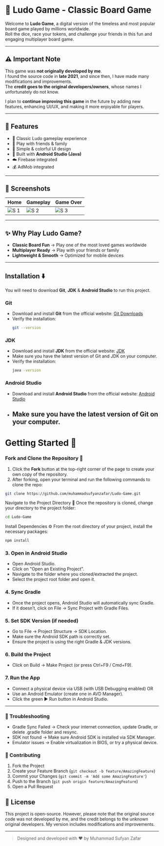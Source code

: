 # 🎲 **Ludo Game - Classic Board Game**

Welcome to **Ludo Game**, a digital version of the timeless and most popular board game played by millions worldwide.  
Roll the dice, race your tokens, and challenge your friends in this fun and engaging multiplayer board game.  

---

## ⚠️ Important Note  
This game was **not originally developed by me**.  
I found the source code in **late 2021**, and since then, I have made many modifications and improvements.  
The **credit goes to the original developers/owners**, whose names I unfortunately do not know.  

I plan to **continue improving this game** in the future by adding new features, enhancing UI/UX, and making it more enjoyable for players.  

---

## 🚀 Features
- 🎲 Classic Ludo gameplay experience  
- 👥 Play with friends & family  
- 🎨 Simple & colorful UI design  
- 📱 Built with **Android Studio (Java)**  
- ☁️ Firebase integrated  
- 💰 AdMob integrated  

---

## 📸 Screenshots
| Home | Gameplay | Game Over |
|------|-----------|-----------|
| ![S 1]() | ![S 2]() | ![S 3]() |

---

## ✨ Why Play Ludo Game?

- **Classic Board Fun** → Play one of the most loved games worldwide  
- **Multiplayer Ready** → Play with your friends or family  
- **Lightweight & Smooth** → Optimized for mobile devices  

---

## Installation ⬇️

You will need to download **Git**, **JDK** & **Android Studio** to run this project.

### Git

- Download and install **Git** from the official website: [Git Downloads](https://git-scm.com/)
- Verify the installation:
  ```bash
  git --version
  ```

### JDK

- Download and install **JDK** from the official website: [JDK](https://www.oracle.com/java/technologies/downloads/)
- Make sure you have the latest version of Git and JDK on your computer.
- Verify the installation:
  ```bash
  java -version
  ```

### Android Studio

- Download and install **Android Studio** from the official website: [Android Studio](https://developer.android.com/studio/)
- Make sure you have the latest version of Git on your computer.
  ---

# Getting Started 🎯

### Fork and Clone the Repository 🚀
1. Click the **Fork** button at the top-right corner of the page to create your own copy of the repository.
2. After forking, open your terminal and run the following commands to clone the repo:

  ```bash
  git clone https://github.com/muhammadsufyanzafar/Ludo-Game.git
  ```
Navigate to the Project Directory 📂
Once the repository is cloned, change your directory to the project folder:
```bash
cd Ludo-Game
```

Install Dependencies ⚙️
From the root directory of your project, install the necessary packages:
```bash
npm install
```

### 3. Open in Android Studio 
- Open Android Studio.
- Click on "Open an Existing Project".
- Navigate to the folder where you cloned/extracted the project.
- Select the project root folder and open it.

### 4. Sync Gradle
- Once the project opens, Android Studio will automatically sync Gradle.
- If it doesn’t, click on File → Sync Project with Gradle Files.

### 5. Set SDK Version (if needed)
- Go to File → Project Structure → SDK Location.
- Make sure the Android SDK path is correctly set.
- Ensure the project is using the right Gradle & JDK versions.

### 6. Build the Project
- Click on Build → Make Project (or press Ctrl+F9 / Cmd+F9).

### 7. Run the App
- Connect a physical device via USB (with USB Debugging enabled) OR
- Use an Android Emulator (create one in AVD Manager).
- Click the green ▶️ Run button in Android Studio.

---

### 🚀 Troubleshooting

- Gradle Sync Failed → Check your internet connection, update Gradle, or delete .gradle folder and resync.
- SDK not found → Make sure Android SDK is installed via SDK Manager.
- Emulator issues → Enable virtualization in BIOS, or try a physical device.

### 🤝 Contributing

1. Fork the Project
2. Create your Feature Branch (`git checkout -b feature/AmazingFeature`)
3. Commit your Changes (`git commit -m 'Add some AmazingFeature'`)
4. Push to the Branch (`git push origin feature/AmazingFeature`)
5. Open a Pull Request

## 📌 License

This project is open-source.
However, please note that the original source code was not developed by me, and the credit belongs to the unknown original developers.
My version includes modifications and improvements.

---

> Designed and developed with ❤️ by Muhammad Sufyan Zafar
